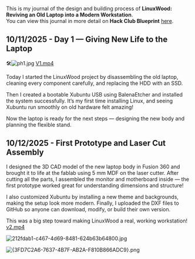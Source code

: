 <!--
  ===================    !!READ THIS NOTICE!!   ====================
  DO NOT edit this file manually. Your changes WILL BE OVERWRITTEN!
  This journal is auto generated and updated by Hack Club Blueprint.
  To edit this file, please edit your journal entries on Blueprint.
  ==================================================================
-->

This is my journal of the design and building process of **LinuxWood: Reviving an Old Laptop into a Modern Workstation**.  
You can view this journal in more detail on **Hack Club Blueprint** [here](https://blueprint.hackclub.com/projects/381).


## 10/11/2025 - Day 1 — Giving New Life to the Laptop  

🛠️![ph1.jpg](https://blueprint.hackclub.com/user-attachments/blobs/proxy/eyJfcmFpbHMiOnsiZGF0YSI6MTUzNiwicHVyIjoiYmxvYl9pZCJ9fQ==--43a9c6c2c1a443b575fb8c7171ac7cf08430899f/ph1.jpg)
[V1.mp4](/user-attachments/blobs/proxy/eyJfcmFpbHMiOnsiZGF0YSI6MTUzNSwicHVyIjoiYmxvYl9pZCJ9fQ==--934e53f360cfebcd93189e3f5d00436b8ac9165e/V1.mp4)

Today I started the LinuxWood project by disassembling the old laptop, cleaning every component carefully, and replacing the HDD with an SSD.

Then I created a bootable Xubuntu USB using BalenaEtcher and installed the system successfully.
It’s my first time installing Linux, and seeing Xubuntu run smoothly on old hardware felt amazing!

Now the laptop is ready for the next steps — designing the new body and planning the flexible stand.  

## 10/12/2025 - First Prototype and Laser Cut Assembly  

I designed the 3D CAD model of the new laptop body in Fusion 360 and brought it to life at the fablab using 5 mm MDF on the laser cutter.
After cutting all the parts, I assembled the monitor and motherboard inside — the first prototype worked great for understanding dimensions and structure!

I also customized Xubuntu by installing a new theme and backgrounds, making the setup look more modern.
Finally, I uploaded the DXF files to GitHub so anyone can download, modify, or build their own version.

This was a big step toward making LinuxWood a real, working workstation!
[v2.mp4](/user-attachments/blobs/proxy/eyJfcmFpbHMiOnsiZGF0YSI6MTgwNywicHVyIjoiYmxvYl9pZCJ9fQ==--ebf66f7a097c7db066a13d0c0c2cc93dcefb4f47/v2.mp4)

![212fdab1-c467-4d69-8481-624b63b64800.jpg](https://blueprint.hackclub.com/user-attachments/blobs/proxy/eyJfcmFpbHMiOnsiZGF0YSI6MTgwNSwicHVyIjoiYmxvYl9pZCJ9fQ==--3f536b236547a91848ef39e6af71537f3fb32623/212fdab1-c467-4d69-8481-624b63b64800.jpg)

![{3FD7C2A6-7637-4B7F-AB2A-F810B866ADC9}.png](https://blueprint.hackclub.com/user-attachments/blobs/proxy/eyJfcmFpbHMiOnsiZGF0YSI6MTgwNiwicHVyIjoiYmxvYl9pZCJ9fQ==--a86f0333a4ad75eddf772d6277cd37adc7823f80/%7B3FD7C2A6-7637-4B7F-AB2A-F810B866ADC9%7D.png)

  

